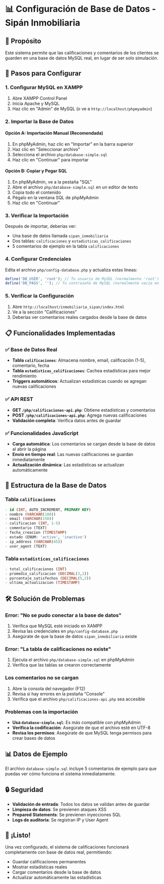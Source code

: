 # 📊 Configuración de Base de Datos - Sipán Inmobiliaria

## 🎯 **Propósito**
Este sistema permite que las calificaciones y comentarios de los clientes se guarden en una base de datos MySQL real, en lugar de ser solo simulación.

## 🚀 **Pasos para Configurar**

### **1. Configurar MySQL en XAMPP**
1. Abre XAMPP Control Panel
2. Inicia Apache y MySQL
3. Haz clic en "Admin" de MySQL (o ve a `http://localhost/phpmyadmin`)

### **2. Importar la Base de Datos**

#### **Opción A: Importación Manual (Recomendada)**
1. En phpMyAdmin, haz clic en "Importar" en la barra superior
2. Haz clic en "Seleccionar archivo"
3. Selecciona el archivo `php/database-simple.sql`
4. Haz clic en "Continuar" para importar

#### **Opción B: Copiar y Pegar SQL**
1. En phpMyAdmin, ve a la pestaña "SQL"
2. Abre el archivo `php/database-simple.sql` en un editor de texto
3. Copia todo el contenido
4. Pégalo en la ventana SQL de phpMyAdmin
5. Haz clic en "Continuar"

### **3. Verificar la Importación**
Después de importar, deberías ver:
- Una base de datos llamada `sipan_inmobiliaria`
- Dos tablas: `calificaciones` y `estadisticas_calificaciones`
- 5 comentarios de ejemplo en la tabla `calificaciones`

### **4. Configurar Credenciales**
Edita el archivo `php/config-database.php` y actualiza estas líneas:

```php
define('DB_USER', 'root'); // Tu usuario de MySQL (normalmente 'root')
define('DB_PASS', ''); // Tu contraseña de MySQL (normalmente vacía en XAMPP)
```

### **5. Verificar la Configuración**
1. Abre `http://localhost/inmobiliaria_sipan/index.html`
2. Ve a la sección "Calificaciones"
3. Deberías ver comentarios reales cargados desde la base de datos

## 📋 **Funcionalidades Implementadas**

### **✅ Base de Datos Real**
- **Tabla `calificaciones`**: Almacena nombre, email, calificación (1-5), comentario, fecha
- **Tabla `estadisticas_calificaciones`**: Cachea estadísticas para mejor rendimiento
- **Triggers automáticos**: Actualizan estadísticas cuando se agregan nuevas calificaciones

### **✅ API REST**
- **GET `/php/calificaciones-api.php`**: Obtiene estadísticas y comentarios
- **POST `/php/calificaciones-api.php`**: Agrega nuevas calificaciones
- **Validación completa**: Verifica datos antes de guardar

### **✅ Funcionalidades JavaScript**
- **Carga automática**: Los comentarios se cargan desde la base de datos al abrir la página
- **Envío en tiempo real**: Las nuevas calificaciones se guardan inmediatamente
- **Actualización dinámica**: Las estadísticas se actualizan automáticamente

## 🔧 **Estructura de la Base de Datos**

### **Tabla `calificaciones`**
```sql
- id (INT, AUTO_INCREMENT, PRIMARY KEY)
- nombre (VARCHAR(100))
- email (VARCHAR(150))
- calificacion (INT, 1-5)
- comentario (TEXT)
- fecha_creacion (TIMESTAMP)
- estado (ENUM: 'activo', 'inactivo')
- ip_address (VARCHAR(45))
- user_agent (TEXT)
```

### **Tabla `estadisticas_calificaciones`**
```sql
- total_calificaciones (INT)
- promedio_calificacion (DECIMAL(3,2))
- porcentaje_satisfechos (DECIMAL(5,2))
- ultima_actualizacion (TIMESTAMP)
```

## 🛠️ **Solución de Problemas**

### **Error: "No se pudo conectar a la base de datos"**
1. Verifica que MySQL esté iniciado en XAMPP
2. Revisa las credenciales en `php/config-database.php`
3. Asegúrate de que la base de datos `sipan_inmobiliaria` existe

### **Error: "La tabla de calificaciones no existe"**
1. Ejecuta el archivo `php/database-simple.sql` en phpMyAdmin
2. Verifica que las tablas se crearon correctamente

### **Los comentarios no se cargan**
1. Abre la consola del navegador (F12)
2. Revisa si hay errores en la pestaña "Console"
3. Verifica que el archivo `php/calificaciones-api.php` sea accesible

### **Problemas con la importación**
- **Usa `database-simple.sql`**: Es más compatible con phpMyAdmin
- **Verifica la codificación**: Asegúrate de que el archivo esté en UTF-8
- **Revisa los permisos**: Asegúrate de que MySQL tenga permisos para crear bases de datos

## 📊 **Datos de Ejemplo**
El archivo `database-simple.sql` incluye 5 comentarios de ejemplo para que puedas ver cómo funciona el sistema inmediatamente.

## 🔒 **Seguridad**
- **Validación de entrada**: Todos los datos se validan antes de guardar
- **Limpieza de datos**: Se previenen ataques XSS
- **Prepared Statements**: Se previenen inyecciones SQL
- **Logs de auditoría**: Se registran IP y User Agent

## 🎉 **¡Listo!**
Una vez configurado, el sistema de calificaciones funcionará completamente con base de datos real, permitiendo:
- Guardar calificaciones permanentes
- Mostrar estadísticas reales
- Cargar comentarios desde la base de datos
- Actualizar automáticamente las estadísticas 